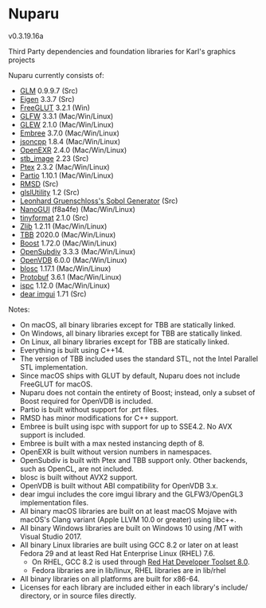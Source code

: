 Nuparu
======

v0.3.19.16a

Third Party dependencies and foundation libraries for Karl's graphics projects

Nuparu currently consists of:

* [GLM](http://glm.g-truc.net) 0.9.9.7 (Src)
* [Eigen](http://eigen.tuxfamily.org/) 3.3.7 (Src)
* [FreeGLUT](http://freeglut.sourceforge.net) 3.2.1 (Win)
* [GLFW](http://www.glfw.org) 3.3.1 (Mac/Win/Linux)
* [GLEW](https://github.com/nigels-com/glew) 2.1.0 (Mac/Win/Linux)
* [Embree](https://embree.github.io) 3.7.0 (Mac/Win/Linux)
* [jsoncpp](https://github.com/open-source-parsers/jsoncpp) 1.8.4 (Mac/Win/Linux)
* [OpenEXR](http://www.openexr.com) 2.4.0 (Mac/Win/Linux)
* [stb_image](https://github.com/nothings/stb) 2.23 (Src)
* [Ptex](http://ptex.us) 2.3.2 (Mac/Win/Linux)
* [Partio](https://www.disneyanimation.com/technology/partio.html) 1.10.1 (Mac/Win/Linux)
* [RMSD](http://boscoh.com/code/) (Src)
* [glslUtility](https://github.com/CIS565-Fall-2012/Project0-Cuda-Checker/blob/master/HW0_MAC/src/glslUtility.cpp) 1.2 (Src)
* [Leonhard Gruenschloss's Sobol Generator](http://gruenschloss.org) (Src)
* [NanoGUI](https://github.com/wjakob/nanogui) (f8a4fe) (Mac/Win/Linux)
* [tinyformat](https://github.com/c42f/tinyformat) 2.1.0 (Src)
* [Zlib](https://www.zlib.net) 1.2.11 (Mac/Win/Linux)
* [TBB](https://www.threadingbuildingblocks.org/) 2020.0 (Mac/Win/Linux)
* [Boost](http://www.boost.org) 1.72.0 (Mac/Win/Linux)
* [OpenSubdiv](http://graphics.pixar.com/opensubdiv/docs/intro.html)  3.3.3 (Mac/Win/Linux)
* [OpenVDB](http://www.openvdb.org/) 6.0.0 (Mac/Win/Linux)
* [blosc](https://github.com/Blosc) 1.17.1 (Mac/Win/Linux)
* [Protobuf](https://developers.google.com/protocol-buffers/) 3.6.1 (Mac/Win/Linux)
* [ispc](https://ispc.github.io) 1.12.0 (Mac/Win/Linux)
* [dear imgui](https://github.com/ocornut/imgui/releases) 1.71 (Src)

Notes:

* On macOS, all binary libraries except for TBB are statically linked.
* On Windows, all binary libraries except for TBB are statically linked.
* On Linux, all binary libraries except for TBB are statically linked.
* Everything is built using C++14.
* The version of TBB included uses the standard STL, not the Intel Parallel STL implementation.
* Since macOS ships with GLUT by default, Nuparu does not include FreeGLUT for macOS.
* Nuparu does not contain the entirety of Boost; instead, only a subset of Boost required for OpenVDB is included.
* Partio is built without support for .prt files.
* RMSD has minor modifications for C++ support.
* Embree is built using ispc with support for up to SSE4.2. No AVX support is included.
* Embree is built with a max nested instancing depth of 8.
* OpenEXR is built without version numbers in namespaces.
* OpenSubdiv is built with Ptex and TBB support only. Other backends, such as OpenCL, are not included.
* blosc is built without AVX2 support.
* OpenVDB is built without ABI compatibility for OpenVDB 3.x.
* dear imgui includes the core imgui library and the GLFW3/OpenGL3 implementation files.
* All binary macOS libraries are built on at least macOS Mojave with macOS's Clang variant (Apple LLVM 10.0 or greater) using libc++.
* All binary Windows libraries are built on Windows 10 using /MT with Visual Studio 2017.
* All binary Linux libraries are built using GCC 8.2 or later on at least Fedora 29 and at least Red Hat Enterprise Linux (RHEL) 7.6.
    * On RHEL, GCC 8.2 is used through [Red Hat Developer Toolset 8.0](https://developers.redhat.com/products/developertoolset/updates/).
    * Fedora libraries are in lib/linux, RHEL libraries are in lib/rhel
* All binary libraries on all platforms are built for x86-64.
* Licenses for each library are included either in each library's include/ directory, or in source files directly.

